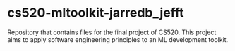 # cs520-mltoolkit-jarredb_jefft
Repository that contains files for the final project of CS520. This project aims to apply software engineering principles to an ML development toolkit.
